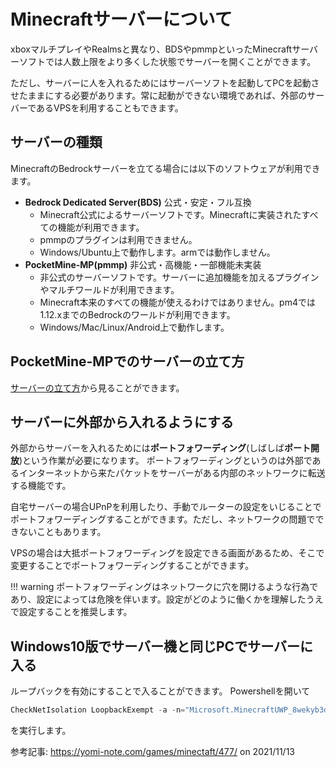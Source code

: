 # Minecraftサーバーについて
xboxマルチプレイやRealmsと異なり、BDSやpmmpといったMinecraftサーバーソフトでは人数上限をより多くした状態でサーバーを開くことができます。

ただし、サーバーに人を入れるためにはサーバーソフトを起動してPCを起動させたままにする必要があります。常に起動ができない環境であれば、外部のサーバーであるVPSを利用することもできます。

## サーバーの種類
MinecraftのBedrockサーバーを立てる場合には以下のソフトウェアが利用できます。

- **Bedrock Dedicated Server(BDS)** 公式・安定・フル互換
    - Minecraft公式によるサーバーソフトです。Minecraftに実装されたすべての機能が利用できます。
    - pmmpのプラグインは利用できません。
    - Windows/Ubuntu上で動作します。armでは動作しません。
- **PocketMine-MP(pmmp)** 非公式・高機能・一部機能未実装
    - 非公式のサーバーソフトです。サーバーに追加機能を加えるプラグインやマルチワールドが利用できます。
    - Minecraft本来のすべての機能が使えるわけではありません。pm4では1.12.xまでのBedrockのワールドが利用できます。
    - Windows/Mac/Linux/Android上で動作します。

## PocketMine-MPでのサーバーの立て方
[サーバーの立て方](/building/README.md)から見ることができます。

<!-- TODO
## Bedrock Dedicated Serverでのサーバーの立て方 -->


## サーバーに外部から入れるようにする
外部からサーバーを入れるためには**ポートフォワーディング**(しばしば**ポート開放**)という作業が必要になります。
ポートフォワーディングというのは外部であるインターネットから来たパケットをサーバーがある内部のネットワークに転送する機能です。

自宅サーバーの場合UPnPを利用したり、手動でルーターの設定をいじることでポートフォワーディングすることができます。ただし、ネットワークの問題でできないこともあります。

VPSの場合は大抵ポートフォワーディングを設定できる画面があるため、そこで変更することでポートフォワーディングすることができます。

!!! warning
    ポートフォワーディングはネットワークに穴を開けるような行為であり、設定によっては危険を伴います。設定がどのように働くかを理解したうえで設定することを推奨します。

## Windows10版でサーバー機と同じPCでサーバーに入る
ループバックを有効にすることで入ることができます。
Powershellを開いて

```powershell
CheckNetIsolation LoopbackExempt -a -n="Microsoft.MinecraftUWP_8wekyb3d8bbwe"
```
を実行します。

参考記事: <https://yomi-note.com/games/minectaft/477/> on 2021/11/13
